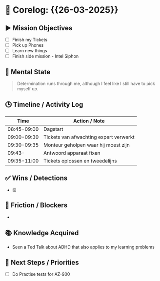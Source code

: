 # 🧠 Corelog: {{26-03-2025}}

## ▶️ Mission Objectives
- [ ] Finish my Tickets
- [ ] Pick up Phones
- [ ] Learn new things
- [ ] Finish side mission - Intel Siphon

## 🧠 Mental State
> Determination runs through me, although I feel like I still have to pick myself up.

## 🕒 Timeline / Activity Log
| Time       | Action / Note                          |
|------------|----------------------------------------|
| 08:45-09:00 | Dagstart 
| 09:00-09:30 | Tickets van afwachting expert verwerkt |
| 09:30-09:35 | Monteur geholpen waar hij moest zijn |
| 09:43-  | Antwoord apparaat fixen |
| 09:35-11:00 | Tickets oplossen en tweedelijns    |


## ✅ Wins / Detections
- [x] 

## 🛑 Friction / Blockers
- 

## 📚 Knowledge Acquired
- Seen a Ted Talk about ADHD that also applies to my learning problems

## 🧭 Next Steps / Priorities
- [ ] Do Practise tests for AZ-900
